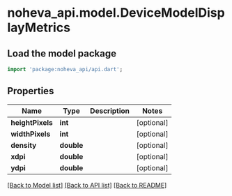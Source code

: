 # noheva_api.model.DeviceModelDisplayMetrics

## Load the model package
```dart
import 'package:noheva_api/api.dart';
```

## Properties
Name | Type | Description | Notes
------------ | ------------- | ------------- | -------------
**heightPixels** | **int** |  | [optional] 
**widthPixels** | **int** |  | [optional] 
**density** | **double** |  | [optional] 
**xdpi** | **double** |  | [optional] 
**ydpi** | **double** |  | [optional] 

[[Back to Model list]](../README.md#documentation-for-models) [[Back to API list]](../README.md#documentation-for-api-endpoints) [[Back to README]](../README.md)


